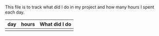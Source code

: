 This file is to track what did I do in my project and how many hours I spent each day.

| day        | hours           | What did I do  |
| ---------- |:---------------:| --------------:|
|            |                 |                |
